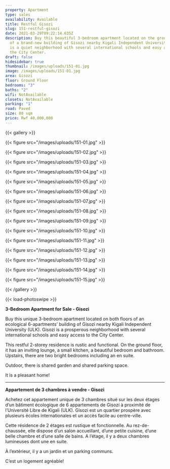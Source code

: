 ```yaml
---
property: Apartment
type: sales
availability: Available
title: Restful Gisozi
slug: 151-restful-gisozi
date: 2021-03-29T09:22:14.635Z
description: Buy this beautiful 3-bedroom apartment located on the ground floor
  of a brand-new building of Gisozi nearby Kigali Independent University. Gisozi
  is a quiet neighborhood with several international schools and easy access to
  the City Center.
draft: false
hidesidebar: true
thumbnail: /images/uploads/151-01.jpg
image: /images/uploads/151-01.jpg
area: Gisozi
floor: Ground Floor
bedrooms: "3"
baths: "2"
wifi: NotAvailable
closets: NotAvailable
parking: "1"
road: Paved
size: 80 sqm
price: Rwf 40,000,000
---
```

{{< gallery >}}

{{< figure src="/images/uploads/151-01.jpg" >}}

{{< figure src="/images/uploads/151-02.jpg" >}}

{{< figure src="/images/uploads/151-03.jpg" >}}

{{< figure src="/images/uploads/151-04.jpg" >}}

{{< figure src="/images/uploads/151-05.jpg" >}}

{{< figure src="/images/uploads/151-06.jpg" >}}

{{< figure src="/images/uploads/151-07.jpg" >}}

{{< figure src="/images/uploads/151-08.jpg" >}}

{{< figure src="/images/uploads/151-09.jpg" >}}

{{< figure src="/images/uploads/151-10.jpg" >}}

{{< figure src="/images/uploads/151-11.jpg" >}}

{{< figure src="/images/uploads/151-12.jpg" >}}

{{< figure src="/images/uploads/151-13.jpg" >}}

{{< figure src="/images/uploads/151-14.jpg" >}}

{{< figure src="/images/uploads/151-15.jpg" >}}

{{< /gallery >}}

{{< load-photoswipe >}}

**3-Bedroom Apartment for Sale - Gisozi**

Buy this unique 3-bedroom apartment located on both floors of an ecological 6-apartments’ building of Gisozi nearby Kigali Independent University (ULK). Gisozi is a prosperous neighborhood with several international schools and easy access to the City Center.

This restful 2-storey residence is rustic and functional. On the ground floor, it has an inviting lounge, a small kitchen, a beautiful bedroom and bathroom. Upstairs, there are two bright bedrooms including an en suite.

Outdoor, there is shared garden and shared parking space.

It is a pleasant home!

---

**Appartement de 3 chambres à vendre - Gisozi**

Achetez cet appartement unique de 3 chambres situé sur les deux étages d’un bâtiment écologique de 6 appartements de Gisozi à proximité de l’Université Libre de Kigali (ULK). Gisozi est un quartier prospère avec plusieurs écoles internationales et un accès facile au centre-ville.

Cette résidence de 2 étages est rustique et fonctionnelle. Au rez-de-chaussée, elle dispose d’un salon accueillant, d’une petite cuisine, d’une belle chambre et d’une salle de bains. A l’étage, il y a deux chambres lumineuses dont une en suite.

À l’extérieur, il y a un jardin et un parking communs.

C’est un logement agréable!